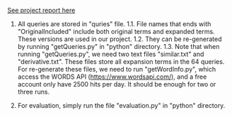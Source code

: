 [See project report here](/report.md)

1. All queries are stored in "quries" file.
1.1. File names that ends with "OriginalIncluded" include both original terms and expanded terms. These versions are used in our project.
1.2. They can be re-generated by running "getQueries.py" in "python" directory.
1.3. Note that when running "getQueries.py", we need two text files "similar.txt" and "derivative.txt". These files store all expansion terms in the 64 queries. For re-generate these files, we need to run "getWordInfo.py", which access the WORDS API (https://www.wordsapi.com/), and a free account only have 2500 hits per day. It should be enough for two or three runs.

2. For evaluation, simply run the file "evaluation.py" in "python" directory.

